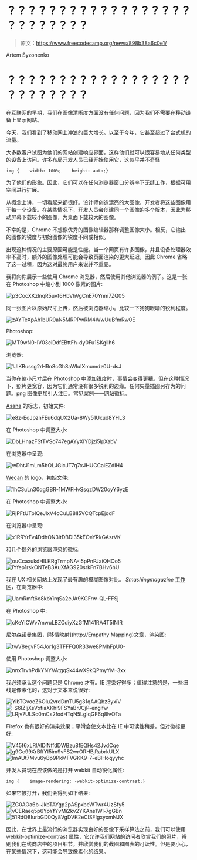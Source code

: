 # ？？？？？？？？？？？？？？？？？？？？？？？？？？

> 原文：<https://www.freecodecamp.org/news/898b38a6c0e1/>

Artem Syzonenko

# ？？？？？？？？？？？？？？？？？？？？？？？？？？

在互联网的早期，我们在图像清晰度方面没有任何问题，因为我们不需要在移动设备上显示网站。

今天，我们看到了移动网上冲浪的巨大增长。以至于今年，它甚至超过了台式机的流量。

大多数客户试图为他们的网站创建响应界面，这样他们就可以很容易地从任何类型的设备上访问。许多布局开发人员已经开始使用它，这似乎并不奇怪

```
img {    width: 100%;    height: auto;}
```

为了他们的形象。因此，它们可以在任何浏览器窗口分辨率下无缝工作，根据可用空间进行扩展。

从概念上讲，一切看起来都很好。设计师创造漂亮的大图像，开发者将这些图像用于每一个设备。在某些情况下，开发人员会创建同一个图像的多个版本，因此为移动屏幕下载较小的图像，为桌面下载较大的图像。

不幸的是，Chrome 不想像优秀的图像编辑器那样调整图像大小。相反，它输出的图像的锐度与初始图像的锐度不同或相似。

出现这种情况的主要原因可能是性能。当一个网页有许多图像，并且设备处理器效率不高时，额外的图像处理可能会导致页面渲染的更大延迟，因此 Chrome 省略了这一过程，因为这对最终用户来说并不重要。

我将向你展示一些使用 Chrome 浏览器，然后使用其他浏览器的例子。这是一张在 Photoshop 中缩小到 1000 像素的图片:

![p3CocXKzlnqR5uvf6HbVhVgCnE70Ynm7ZQ05](img/bdc84c5335f4f93f6b0dc0ebf19e2c88.png)

同一张图片以原始尺寸上传，然后被浏览器缩小。比较一下狗狗眼睛的锐利程度。

![zAYTeXpAh1bUR0aN5MRPPwRM4WwUuBfmRw0E](img/b810cb3c97219497047e18a1596d67f7.png)

Photoshop:

![MT9wN0-IV03ciDdfEBttFh-dy0Fu1SKgilh6](img/81c254fedf59dc98f882e0db421958c4.png)

浏览器:

![1JIKBussg2rHRn8cGh8aWIuIXmumdz0U-dsJ](img/9c2307f6b7b094dafce98952e21a010a.png)

当你在缩小尺寸后在 Photoshop 中添加锐度时，事情会变得更糟。但在这种情况下，照片更宽容，因为它们通常没有很多锐利的边缘。任何矢量插图另存为的问题。png 图像更加引人注目。常见案例——网站徽标。

[Asana](https://asana.com/) 的标志，初始文件:

![e8z-EqJpznFEu6dqUX2Ua-8Wy51Uxud8YHL3](img/e17671b69eb91450bfebcfcc9cc8bbd1.png)

在 Photoshop 中调整大小:

![DbLHnazFStTVSo747egAYyXIYDjzi5lpXabV](img/e04cc02e0377291c0619ba325fe58158.png)

在浏览器中呈现:

![wDhtJ1mLm5bOLJGicJT7q7xJHUCCaiEZdIH4](img/ad1fc5a77c6cf4587677fbb8d30dee69.png)

[Wecan](https://discourse.wekan.io/) 的 logo，初始文件:

![1hC3uLn30qgGBR-1MWFHvSsqzDW20oyY6yzE](img/825d64f3939b8c65f9faa1ae5dd0a599.png)

在 Photoshop 中调整大小:

![RjPFtUTpIQeJlxV4cCuLB8II5VCQTcpEjqdF](img/028eb86cdabf9c546c1dd7c505d18e43.png)

在浏览器中呈现:

![x1RRYrFv4DdhON3ltDBDl35kEOeYRkGAsrVK](img/5c7ceb0aad4d57a79ce4e8f66aef8b10.png)

和几个额外的浏览器渲染的徽标:

![ouCcaxukdHILKRgTrmpNA-I5pPnPJaiQHOo5](img/245da7e29bd6dbe4d6b17b7c30eb5343.png)![lYfep1rskONTeB3AuXfAG920srkFn7BHv6hU](img/8dd009b321bbc97256ae9acb5a8fe7b5.png)

我在 UX 相关网站上发现了最有趣的模糊图像对比。 *Smashingmagazine* [工作区](https://jobs.smashingmagazine.com/)，在浏览器中:

![UamRmft6o8kbYirqSa2eJA9KGFrw-QL-FFSj](img/95a241ccb11a79ab5e1c672be62226b8.png)

在 Photoshop 中:

![cKeYICWv7mwuLBZCdiyXzGfM141RA4T5INIR](img/63e82be5ebc18274aff4d8a9258a4329.png)

[尼尔森诺曼集团](https://www.nngroup.com)，[移情映射](http://Empathy Mapping)文章，渲染图:

![twV8egvF54Jor1g3TFFFQ0R33we8PMhFpU0-](img/73d9cb20523f62481b90aab38e2cd370.png)

使用 Photoshop 调整大小:

![nnxTrvhPdkYNYVAtgqSk44wX9kQPmyYM-3xx](img/d00cd4a54d6008b9a4bbc624fe356eb9.png)

我必须承认这个问题只是 Chrome 才有。IE 渲染好得多；值得注意的是，一些细线是像素化的，这对于文本来说很好:

![YibTGvoeZ6OIu2vrdDmTU5g31qAAQbz3yxiV](img/fb4e2fb3d7204343c426d002751285b2.png)![-S6IZIjXsVofiaXKhi9FSYaBrJCjP-engifw](img/95693e177a79ac11aab6eb3e0755fa04.png)![LRjv7ULSc0mCs2fodHTqN5LgIqGF6q8lvOTa](img/f5d39742d335eba7196d5e69eb52fb85.png)

Firefox 也有很好的渲染效果；平滑会使文本比在 IE 中可读性稍差，但对徽标更好:

![V45f6xLRlAlDlNffdDWBzu8fEQHs42JvdCqe](img/1a4c28266f01068230a8969802d876e6.png)![g9Gc99XrBffYI5im9vFS2wrORHBjRabrkULX](img/1c8ad141c6a329c9191aaad862f0b898.png)![lmAUt7Mvu6yBp9PkMFVGKK9-7-eBIHoqyyhc](img/086c444a66a01ba8859829e0dd45fa6d.png)

开发人员现在应该做的是打开 webkit 自动锐化属性:

```
img {    image-rendering: -webkit-optimize-contrast;}
```

如果它被打开，我们会得到如下结果:

![ZG0AOa6b-JkbTAYgp2pASpxbeWTwr4UzSfy5](img/28eb55160920466b58995494da24d7d8.png)![vCERaeq5p6YpYfYvMi2kv2YKAns1Wl-7gGBn](img/f3a07470970aa712fde19806514696b5.png)![51RdQBlurbGD0Qy8VgDVK2eClSFIgxyxmNJX](img/f88a7cc67909966c918dd7a929441e61.png)

因此，在世界上最流行的浏览器实现良好的图像下采样算法之前，我们可以使用 webkit-optimize-contrast 属性，它允许我们网站的访问者欣赏我们的照片，辨别我们在线商店中的项目细节，并欣赏我们的截图和图表的可读性。但是要小心，在某些情况下，这可能会导致像素化的结果。
